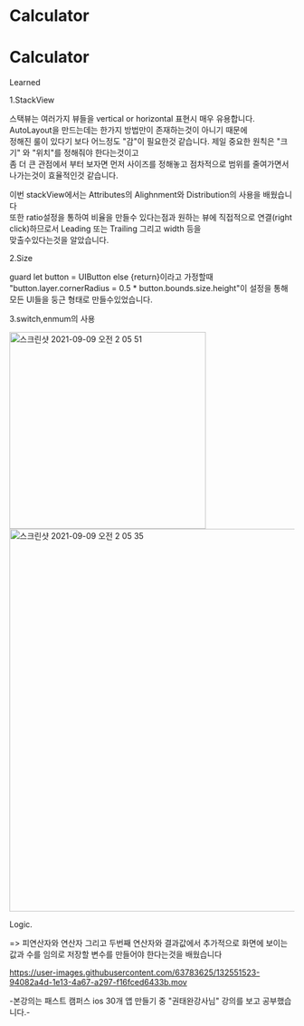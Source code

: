 # Calculator


# Calculator

Learned


1.StackView

  스택뷰는 여러가지 뷰들을 vertical or horizontal 표현시 매우 유용합니다.
   </br>AutoLayout을 만드는데는 한가지 방법만이 존재하는것이 아니기 때문에 </br>정해진 룰이 있다기 보다 어느정도 "감"이 필요한것 같습니다.
  제일 중요한 원칙은 "크기" 와 "위치"를 정해줘야 한다는것이고 
   </br>좀 더 큰 관점에서 부터 보자면 먼저 사이즈를 정해놓고 점차적으로 범위를 줄여가면서 나가는것이 효율적인것 같습니다.
  
  이번 stackView에서는 Attributes의 Alighnment와 Distribution의 사용을 배웠습니다 </br> 또한 ratio설정을 통하여 비율을 만들수 있다는점과
  원하는 뷰에 직접적으로 연결(right click)하므로서 Leading 또는 Trailing 그리고 width 등을  </br>맞출수있다는것을 알았습니다.

2.Size
 
 guard let button = UIButton else {return}이라고 가정할때
 "button.layer.cornerRadius =  0.5 * button.bounds.size.height"이 설정을 통해 모든 UI들을 둥근 형태로 만들수있었습니다.

3.switch,enmum의 사용

<img width="347" alt="스크린샷 2021-09-09 오전 2 05 51" src="https://user-images.githubusercontent.com/63783625/132553522-8c912001-cc17-439d-974a-fc06a7384d8d.png">
<img width="675" alt="스크린샷 2021-09-09 오전 2 05 35" src="https://user-images.githubusercontent.com/63783625/132553527-0abbcbe5-bfcb-4214-a147-ea7fb6320782.png">


Logic.

  => 피연산자와 연산자 그리고 두번째 연산자와 결과값에서 추가적으로 화면에 보이는 값과 수를 임의로 저장할 변수를 만들어야 한다는것을 배웠습니다                                                                                      
                                                                                      

https://user-images.githubusercontent.com/63783625/132551523-94082a4d-1e13-4a67-a297-f16fced6433b.mov



-본강의는 패스트 캠퍼스 ios 30개 앱 만들기 중 "권태완강사님" 강의를 보고 공부했습니다.-

